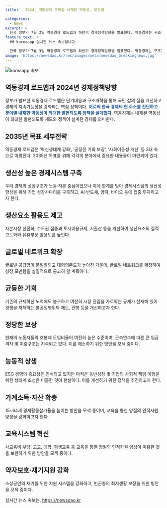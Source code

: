 ```yaml
---
title: - 2024, 역동경제 주목할 내재된 역동성, 로드맵

categories:
  - News
excerpt: >
  한국 정부가 7월 3일 역동경제 로드맵과 하반기 경제정책방향을 발표했다. 역동경제는 구조개혁과 단기대응을 통해 국민 삶의 질을 높이고 지속가능한 경제를 구축하는 정책이다. 성장률 둔화와 사회안전망 강화, 소득격차 등의 문제에 대응하기 위해 2035년까지 생산성 개선, 교육시스템 혁신, 소상공인 재기지원 등 10대 과제를 세분화했다. 생산성 높은 경제시스템 구축, 생산요소 활용도 제고, 글로벌 네트워크 확장 등을 추진하며, 균등한 기회 보장, 정당한 보상, 능동적 상생, 가계소득·자산 확충, 교육시스템 혁신, 약자보호·재기지원 등에 힘을 쏟을 계획이다.
feature_text: >
  ## koreaapp 실시간 뉴스 속보입니다.

  한국 정부가 7월 3일 역동경제 로드맵과 하반기 경제정책방향을 발표했다. 역동경제는 구조개혁과 단기대응을 통해 국민 삶의 질을 높이고 지속가능한 경제를 구축하는 정책이다. 성장률 둔화와 사회안전망 강화, 소득격차 등의 문제에 대응하기 위해 2035년까지 생산성 개선, 교육시스템 혁신, 소상공인 재기지원 등 10대 과제를 세분화했다. 생산성 높은 경제시스템 구축, 생산요소 활용도 제고, 글로벌 네트워크 확장 등을 추진하며, 균등한 기회 보장, 정당한 보상, 능동적 상생, 가계소득·자산 확충, 교육시스템 혁신, 약자보호·재기지원 등에 힘을 쏟을 계획이다.
image: 'https://newsdao.kr/res/images/meta/newsdao_breakingnews.jpg'
---
```


<p><img src="https://newsdao.kr/res/images/meta/newsdao_breakingnews.jpg" alt="koreaapp 속보" /></p>

<h2 data-ke-size="size26">역동경제 로드맵과 2024년 경제정책방향</h2>

<p>정부가 발표한 역동경제 로드맵은 단기대응과 구조개혁을 통해 국민 삶의 질을 개선하고 경제의 지속가능성을 강화하는 핵심 정책이다. <b><span style="color: #1a5490;">이로써 한국 경제의 현 주소를 진단하고 분야별 내재한 역동성이 최대한 발현되도록 정책을 설계했다</span></b>. 역동경제는 내재된 역동성이 최대한 발현되도록 제도와 정책이 설계된 경제를 의미한다. </p>

<h2 data-ke-size="size26">2035년 목표 세부전략</h2>

<p>역동경제 로드맵은 ‘혁신생태계 강화’, ‘공정한 기회 보장’, ‘사회이동성 개선’ 등 3대 축으로 이뤄진다. 2035년 목표를 위해 각각의 분야에서 중요한 내용들이 마련되어 있다.</p>

<h2 data-ke-size="size26">생산성 높은 경제시스템 구축</h2>

<p>우리 경제의 성장구조가 노동·자본 중심이었으나 이에 한계를 맞아 경제시스템의 생산성 향상을 위해 기업 성장사다리를 구축하고, AI·반도체, 양자, 바이오 등에 집중 투자하고자 한다.</p>

<h2 data-ke-size="size26">생산요소 활용도 제고</h2>

<p>자본시장 선진화, 수도권 집중과 토지이용규제, 저출산 등을 개선하여 생산요소의 질적 고도화와 유휴부문 활용도를 높인다.</p>

<h2 data-ke-size="size26">글로벌 네트워크 확장</h2>

<p>글로벌 공급망이 분절화되고 대외의존도가 높아진 가운데, 글로벌 네트워크를 확장하여 성장 모멘텀을 실질적으로 공고히 할 계획이다.</p>

<h2 data-ke-size="size26">균등한 기회</h2>

<p>기존의 규제혁신 노력에도 불구하고 여전히 시장 진입을 가로막는 규제가 산재해 있어 경쟁을 저해하는 불공정행위와 제도, 관행 등을 개선하고자 한다.</p>

<h2 data-ke-size="size26">정당한 보상</h2>

<p>현재의 노동자들의 호봉제 도입비율이 여전히 높은 수준이며, 근속연수에 따른 큰 임금 격차 및 이중구조는 지속되고 있다. 이를 해소하기 위한 방안을 모색 중이다.</p>

<h2 data-ke-size="size26">능동적 상생</h2>

<p>ESG 경영의 중요성은 인식되고 있지만 아직은 동반성장 및 기업의 사회적 책임 이행을 위한 생태계 조성은 미흡한 것이 현실이다. 이를 개선하기 위한 정책을 추진하고자 한다. </p>

<h2 data-ke-size="size26">가계소득·자산 확충</h2>

<p>15~64세 경제활동참가율을 높이는 방안을 모색 중이며, 교육을 통한 양질의 인적자원 양성을 강화하고자 한다.</p>

<h2 data-ke-size="size26">교육시스템 혁신</h2>

<p>사교육비 부담, 고교, 대학, 평생교육 등 교육을 통한 양질의 인적자원 양성이 미흡한 것을 보완하기 위한 방안을 모색 중이다.</p>

<h2 data-ke-size="size26">약자보호·재기지원 강화</h2>

<p>소상공인의 재기를 위한 지원 시스템을 강화하고, 빈곤층의 최저생활 보장을 위한 방안을 모색 중이다.</p>
실시간 뉴스 속보는, <a href="https://newsdao.kr" rel="dofollow">https://newsdao.kr</a>


